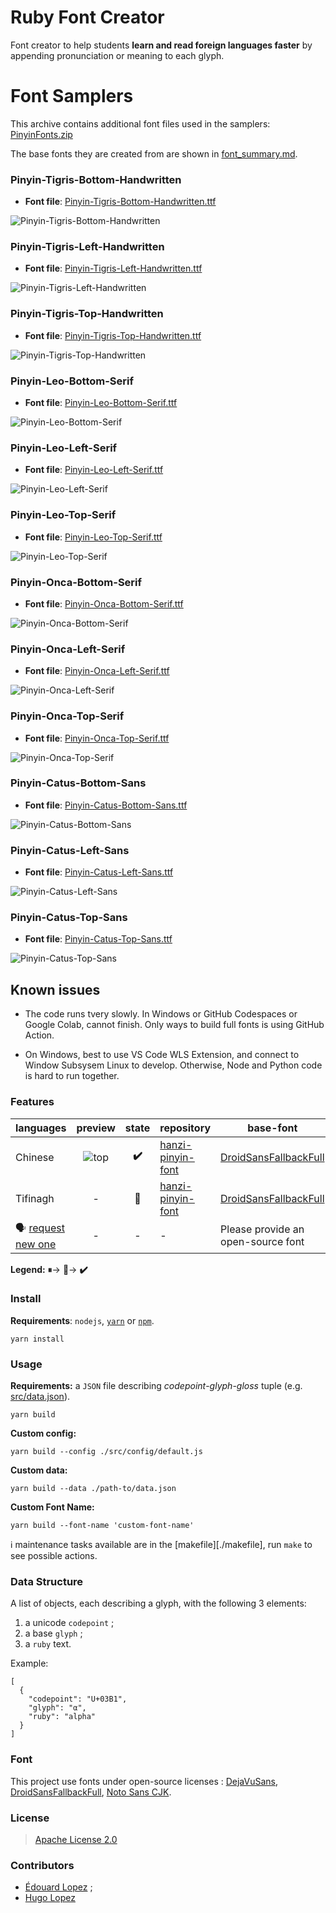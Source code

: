 

# Ruby Font Creator

Font creator to help students **learn and read foreign languages faster** by appending pronunciation or meaning to each glyph.

# Font Samplers

This archive contains additional font files used in the samplers: [PinyinFonts.zip](https://github.com/catusf/ruby-font-creator/releases/download/v1.0/PinyinFonts.zip)

The base fonts they are created from are shown in [font_summary.md](font_summary.md).


### Pinyin-Tigris-Bottom-Handwritten
- **Font file**: [Pinyin-Tigris-Bottom-Handwritten.ttf](output/Pinyin-Tigris-Bottom-Handwritten.ttf)

![Pinyin-Tigris-Bottom-Handwritten](output/Pinyin-Tigris-Bottom-Handwritten.png)

### Pinyin-Tigris-Left-Handwritten
- **Font file**: [Pinyin-Tigris-Left-Handwritten.ttf](output/Pinyin-Tigris-Left-Handwritten.ttf)

![Pinyin-Tigris-Left-Handwritten](output/Pinyin-Tigris-Left-Handwritten.png)

### Pinyin-Tigris-Top-Handwritten
- **Font file**: [Pinyin-Tigris-Top-Handwritten.ttf](output/Pinyin-Tigris-Top-Handwritten.ttf)

![Pinyin-Tigris-Top-Handwritten](output/Pinyin-Tigris-Top-Handwritten.png)

### Pinyin-Leo-Bottom-Serif
- **Font file**: [Pinyin-Leo-Bottom-Serif.ttf](output/Pinyin-Leo-Bottom-Serif.ttf)

![Pinyin-Leo-Bottom-Serif](output/Pinyin-Leo-Bottom-Serif.png)

### Pinyin-Leo-Left-Serif
- **Font file**: [Pinyin-Leo-Left-Serif.ttf](output/Pinyin-Leo-Left-Serif.ttf)

![Pinyin-Leo-Left-Serif](output/Pinyin-Leo-Left-Serif.png)

### Pinyin-Leo-Top-Serif
- **Font file**: [Pinyin-Leo-Top-Serif.ttf](output/Pinyin-Leo-Top-Serif.ttf)

![Pinyin-Leo-Top-Serif](output/Pinyin-Leo-Top-Serif.png)

### Pinyin-Onca-Bottom-Serif
- **Font file**: [Pinyin-Onca-Bottom-Serif.ttf](output/Pinyin-Onca-Bottom-Serif.ttf)

![Pinyin-Onca-Bottom-Serif](output/Pinyin-Onca-Bottom-Serif.png)

### Pinyin-Onca-Left-Serif
- **Font file**: [Pinyin-Onca-Left-Serif.ttf](output/Pinyin-Onca-Left-Serif.ttf)

![Pinyin-Onca-Left-Serif](output/Pinyin-Onca-Left-Serif.png)

### Pinyin-Onca-Top-Serif
- **Font file**: [Pinyin-Onca-Top-Serif.ttf](output/Pinyin-Onca-Top-Serif.ttf)

![Pinyin-Onca-Top-Serif](output/Pinyin-Onca-Top-Serif.png)

### Pinyin-Catus-Bottom-Sans
- **Font file**: [Pinyin-Catus-Bottom-Sans.ttf](output/Pinyin-Catus-Bottom-Sans.ttf)

![Pinyin-Catus-Bottom-Sans](output/Pinyin-Catus-Bottom-Sans.png)

### Pinyin-Catus-Left-Sans
- **Font file**: [Pinyin-Catus-Left-Sans.ttf](output/Pinyin-Catus-Left-Sans.ttf)

![Pinyin-Catus-Left-Sans](output/Pinyin-Catus-Left-Sans.png)

### Pinyin-Catus-Top-Sans
- **Font file**: [Pinyin-Catus-Top-Sans.ttf](output/Pinyin-Catus-Top-Sans.ttf)

![Pinyin-Catus-Top-Sans](output/Pinyin-Catus-Top-Sans.png)


## Known issues

- The code runs tvery slowly. In Windows or GitHub Codespaces or Google Colab, cannot finish. Only ways to build full fonts is using GitHub Action.

- On Windows, best to use VS Code WLS Extension, and connect to Window Subsysem Linux to develop. Otherwise, Node and Python code is hard to run together.

### Features

| languages                                                                                |                 preview                  | state | repository                                                               | base-font                                                                                                                                                     |
| ---------------------------------------------------------------------------------------- | :--------------------------------------: | :---: | ------------------------------------------------------------------------ | ------------------------------------------------------------------------------------------------------------------------------------------------------------- |
| Chinese                                                                                  | ![top](resources/tpl/annotation-top.png) | **✔️** | [hanzi-pinyin-font](https://github.com/parlr/hanzi-pinyin-font/releases) | [DroidSansFallbackFull](https://github.com/parlr/platform_frameworks_base/blob/562c45cc841681ed80d4e94515b23c28eb60eae4/data/fonts/DroidSansFallbackFull.ttf) |
| Tifinagh                                                                                 |                    -                     | **🏃‍** | [hanzi-pinyin-font](https://github.com/parlr/tifinagh-font/releases)     | [DroidSansFallbackFull](https://github.com/parlr/platform_frameworks_base/blob/562c45cc841681ed80d4e94515b23c28eb60eae4/data/fonts/DroidSansFallbackFull.ttf) |
| :speaking_head: [request new one](https://github.com/parlr/ruby-font-creator/issues/new) |                    -                     |   -   | -                                                                        | Please provide an open-source font                                                                                                                            |

**Legend:**
**⏸**→
**🏃‍**→
**✔️**




### Install

**Requirements**:  `nodejs`, [`yarn`](http://yarnpkg.com/) or [`npm`](http://npmjs.org/).

	yarn install

### Usage

**Requirements:** a `JSON` file describing _codepoint_-_glyph_-_gloss_ tuple (e.g.  [src/data.json](src/data.json)).

	yarn build

**Custom config:**

	yarn build --config ./src/config/default.js

**Custom data:**

	yarn build --data ./path-to/data.json

**Custom Font Name:**

	yarn build --font-name 'custom-font-name'

:information_source: maintenance tasks available are in the [makefile][./makefile], run `make` to see possible actions.

### Data Structure

A list of objects, each describing a glyph, with the following 3 elements:

1. a unicode `codepoint` ;
1. a base `glyph` ;
1. a `ruby` text.

Example:

	[
	  {
	    "codepoint": "U+03B1",
	    "glyph": "α",
	    "ruby": "alpha"
	  }
	]

### Font

This project use fonts under open-source licenses :
[DejaVuSans](https://github.com/TFTFonts/DejaVuSans),
[DroidSansFallbackFull](https://github.com/parlr/platform_frameworks_base/blob/562c45cc841681ed80d4e94515b23c28eb60eae4/data/fonts/DroidSansFallbackFull.ttf),
[Noto Sans CJK](https://github.com/nodebox/opentype.js/issues/273).


### License

> [Apache License 2.0](http://choosealicense.com/licenses/apache-2.0/)

### Contributors

* [Édouard Lopez](https://github.com/edouard-lopez/) ;
* [Hugo Lopez](https://github.com/hugolpz)
